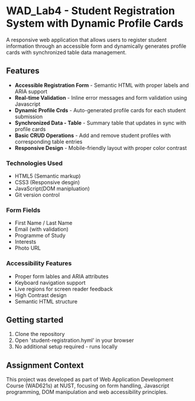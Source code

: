 # WAD_Lab4 - Student Registration System with Dynamic Profile Cards

A responsive web application that allows users to register student information through an accessible form and dynamically generates profile cards with synchronized table data management.


## Features

- **Accessible Registration Form** - Semantic HTML with proper labels and ARIA support
- **Real-time Validation** - Inline error messages and form validation using Javascript
- **Dynamic Profile Crds** - Auto-generated profile cards for each student submission
- **Synchronized Data - Table** - Summary table that updates in sync with profile cards
- **Basic CRUD Operations** - Add and remove student profiles with corresponding table entries
- **Responsive Design** - Mobile-friendly layout with proper color contrast


### Technologies Used

- HTML5 (Semantic markup)
- CSS3 (Responsive desgin)
- JavaScript(DOM manipluation)
- Git version control


### Form Fields

- First Name / Last Name
- Email (with validation)
- Programme of Study
- Interests
- Photo URL

 
### Accessibility Features

- Proper form lables and ARIA attributes
- Keyboard navigation support
- Live regions for screen reader feedback
- High Contrast design
- Semantic HTML structure

   
## Getting started

1. Clone the repository
2. Open 'student-registration.hyml' in your browser
3. No additional setup required - runs locally

   
## Assignment Context

This project was developed as part of Web Application Development Course (WAD621s) at NUST, focusing on form handling, Javascript programming, DOM manipulation and web accessibility principles.

